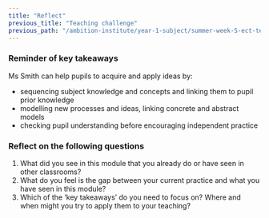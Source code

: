 ```yaml
---
title: "Reflect"
previous_title: "Teaching challenge"
previous_path: "/ambition-institute/year-1-subject/summer-week-5-ect-teaching-challenge"
---
```





### Reminder of key takeaways
Ms Smith can help pupils to acquire and apply ideas by:
- sequencing subject knowledge and concepts and linking them to pupil prior knowledge 
- modelling new processes and ideas, linking concrete and abstract models 
- checking pupil understanding before encouraging independent practice




### Reflect on the following questions
1. What did you see in this module that you already do or have seen in other classrooms? 
2. What do you feel is the gap between your current practice and what you have seen in this module? 
3. Which of the ‘key takeaways’ do you need to focus on? Where and when might you try to apply them to your teaching?


